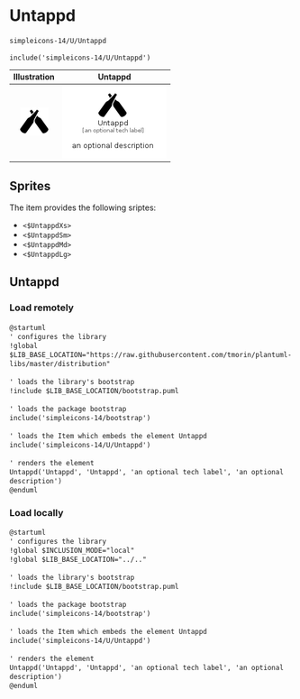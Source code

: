 # Untappd


```text
simpleicons-14/U/Untappd
```

```text
include('simpleicons-14/U/Untappd')
```



| Illustration | Untappd |
| :---: | :---: |
| ![illustration for Illustration](../../simpleicons-14/U/Untappd.png) | ![illustration for Untappd](../../simpleicons-14/U/Untappd.Local.png) |



## Sprites
The item provides the following sriptes:

- `<$UntappdXs>`
- `<$UntappdSm>`
- `<$UntappdMd>`
- `<$UntappdLg>`





## Untappd

### Load remotely
```plantuml
@startuml
' configures the library
!global $LIB_BASE_LOCATION="https://raw.githubusercontent.com/tmorin/plantuml-libs/master/distribution"

' loads the library's bootstrap
!include $LIB_BASE_LOCATION/bootstrap.puml

' loads the package bootstrap
include('simpleicons-14/bootstrap')

' loads the Item which embeds the element Untappd
include('simpleicons-14/U/Untappd')

' renders the element
Untappd('Untappd', 'Untappd', 'an optional tech label', 'an optional description')
@enduml
```

### Load locally
```plantuml
@startuml
' configures the library
!global $INCLUSION_MODE="local"
!global $LIB_BASE_LOCATION="../.."

' loads the library's bootstrap
!include $LIB_BASE_LOCATION/bootstrap.puml

' loads the package bootstrap
include('simpleicons-14/bootstrap')

' loads the Item which embeds the element Untappd
include('simpleicons-14/U/Untappd')

' renders the element
Untappd('Untappd', 'Untappd', 'an optional tech label', 'an optional description')
@enduml
```

